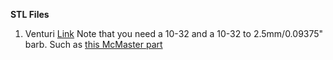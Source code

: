 **STL Files**
1. Venturi
[Link](https://github.com/RespiraWorks/PhysicalDesign/blob/master/STL_Files/%5BFlow%20Measurement%20Venturi%20-%2010-32%20Style%5D%20v3.iges)
Note that you need a 10-32 and a 10-32 to 2.5mm/0.09375" barb. Such as [this McMaster part](https://www.mcmaster.com/5463k33)
